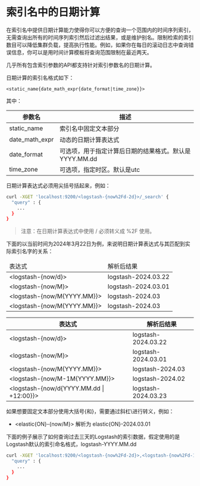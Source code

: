 # 索引名中的日期计算

在索引名中提供日期计算能力使得你可以方便的查询一个范围内的时间序列索引，无需查询出所有的时间序列索引然后过滤出结果，或是维护别名。限制检索的索引数目可以降低集群负载，提高执行性能。例如，如果你在每日的滚动日志中查询错误信息，你可以是用时间计算模板将查询范围限制在最近两天。

几乎所有包含索引参数的API都支持针对索引参数名的日期计算。

日期计算的索引名格式如下：

```
<static_name{date_math_expr{date_format|time_zone}}>
```

其中：

| 参数名 | 描述 |
| --- | --- |
| static\_name | 索引名中固定文本部分 |
| date\_math\_expr | 动态的日期计算表达式 |
| date\_format | 可选项，用于指定计算后日期的结果格式。默认是YYYY.MM.dd |
| time\_zone | 可选项，指定时区。默认是utc |

日期计算表达式必须用尖括号括起来，例如：

```bash
curl -XGET 'localhost:9200/<logstash-{now%2Fd-2d}>/_search' {
  "query" : {
    ...
  }
}
```

> 注意：在日期计算表达式中使用 \/ 必须转义成 %2F 使用。

下面的以当前时间为2024年3月22日为例，来说明日期计算表达式与其匹配到实际索引名字的关系：

<table>
<thead>
<tr><td>表达式</td><td>解析后结果</td></tr>
</thead>
<tr>
<td>&lt;logstash-{now/d}&gt;</td><td>logstash-2024.03.22</td>
</tr>
<tr>
<td>&lt;logstash-{now/M}&gt;</td><td>logstash-2024.03.01</td>
</tr>
<tr>
<td>&lt;logstash-{now/M{YYYY.MM}}&gt;</td><td>logstash-2024.03</td>
</tr>
<tr>
<td>&lt;logstash-{now/M{YYYY.MM}}&gt;</td><td>logstash-2024.03</td>
</tr>
</table>

| 表达式 | 解析后结果 |
| --- | --- |
| &lt;logstash-{now/d}&gt; | logstash-2024.03.22 |
| &lt;logstash-{now/M}&gt; | logstash-2024.03.01 |
| &lt;logstash-{now/M{YYYY.MM}}&gt; | logstash-2024.03 |
| &lt;logstash-{now/M-1M{YYYY.MM}}&gt; | logstash-2024.02 |
| &lt;logstash-{now/d{YYYY.MM.dd \| +12:00}}&gt; | logstash-2024.03.23 |

如果想要固定文本部分使用大括号{和}，需要通过斜杠\进行转义，例如：

* &lt;elastic{ON}-{now\/M}&gt;  解析为 elastic{ON}-2024.03.01

下面的例子展示了如何查询过去三天的Logstash的索引数据，假定使用的是Logstash默认的索引命名格式，logstash-YYYY.MM.dd

```bash
curl -XGET 'localhost:9200/<logstash-{now%2Fd-2d}>,<logstash-{now%2Fd-1d}>,<logstash-{now%2Fd}>/_search' {
  "query" : {
    ...
  }
}
```

